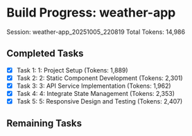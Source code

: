 # Build Progress: weather-app
Session: weather-app_20251005_220819
Total Tokens: 14,986

## Completed Tasks
- [x] Task 1: 1: Project Setup (Tokens: 1,889)
- [x] Task 2: 2: Static Component Development (Tokens: 2,301)
- [x] Task 3: 3: API Service Implementation (Tokens: 1,962)
- [x] Task 4: 4: Integrate State Management (Tokens: 2,353)
- [x] Task 5: 5: Responsive Design and Testing (Tokens: 2,407)

## Remaining Tasks
